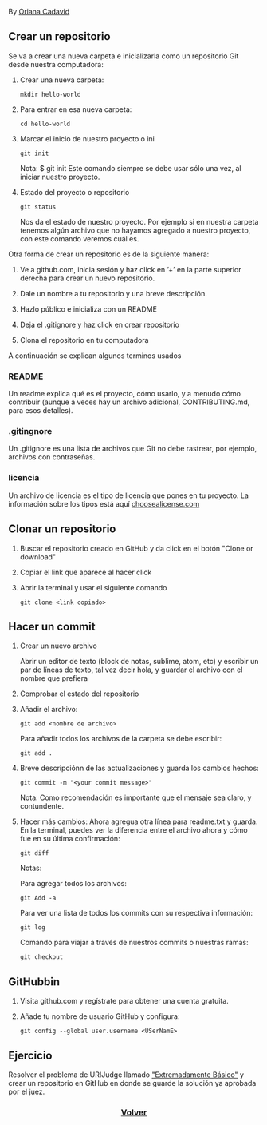 By [Oriana Cadavid](https://github.com/OrianaCadavid)

## Crear un repositorio

Se va a crear una nueva carpeta e inicializarla como un repositorio Git desde nuestra computadora:

1. Crear una nueva carpeta:

	```
	mkdir hello-world
	```
2. Para entrar en esa nueva carpeta:

	```
	cd hello-world
	```

3. Marcar el inicio de nuestro proyecto o ini

	```
	git init
	```
	Nota: $ git init Este comando siempre se debe usar sólo una vez, al
	iniciar nuestro proyecto.

4. Estado del proyecto o repositorio

	```
	git status
	```

	Nos da el estado de nuestro proyecto. Por ejemplo si en nuestra carpeta tenemos algún archivo que no hayamos agregado a nuestro proyecto, con este comando veremos cuál es.

Otra forma de crear un repositorio es de la siguiente manera:

1. Ve a github.com, inicia sesión y haz click en ’+’ en la parte superior derecha para crear un nuevo repositorio.

2. Dale un nombre a tu repositorio y una breve descripción.

3. Hazlo público e inicializa con un README

5. Deja el .gitignore y haz click en crear repositorio

6. Clona el repositorio en tu computadora

A continuación se explican algunos terminos usados

### README
Un readme explica qué es el proyecto, cómo usarlo, y a menudo cómo contribuir (aunque a veces hay un archivo adicional, CONTRIBUTING.md, para esos detalles).

### .gitingnore

Un .gitignore es una lista de archivos que Git no debe rastrear, por ejemplo,
archivos con contraseñas.

### licencia

Un archivo de licencia es el tipo de licencia que pones en tu proyecto. La información sobre los tipos está aquí [choosealicense.com](https://choosealicense.com)

## Clonar un repositorio

1. Buscar el repositorio creado en GitHub y da click en el botón "Clone or download"

2. Copiar el link que aparece al hacer click

3. Abrir la terminal y usar el siguiente comando

	```
	git clone <link copiado>
	```

## Hacer un commit

1. Crear un nuevo archivo

	Abrir un editor de texto (block de notas, sublime, atom, etc) y escribir un par de líneas de texto, tal vez decir hola, y guardar el archivo con el nombre que prefiera
2. Comprobar el estado del repositorio
3. Añadir el archivo:

	```
	git add <nombre de archivo>
	```

	Para añadir todos los archivos de la carpeta se debe escribir:

	```
	git add .
	```
4. Breve descripciónn de las actualizaciones y guarda los cambios hechos:

	```
	git commit -m "<your commit message>"

	```
    Nota: Como recomendación es importante que el mensaje sea claro, y contundente.

5. Hacer más cambios: Ahora agregua otra lı́nea para readme.txt y guarda. En la terminal, puedes ver la diferencia entre el archivo ahora y cómo fue en su última confirmación:

	```
	git diff

	```
	Notas:

	Para agregar todos los archivos:
	```
	git Add -a

	```
	Para ver una lista de todos los commits con su respectiva información:

	```
	git log

	```

	Comando para viajar a través de nuestros
	commits o nuestras ramas:

	```
	git checkout

	```

## GitHubbin

1. Visita github.com y regístrate para obtener una cuenta gratuita.

2. Añade tu nombre de usuario GitHub y configura:

	```
	git config --global user.username <USerNamE>

	```





## Ejercicio

Resolver el problema de URIJudge llamado ["Extremadamente Básico"](https://www.urionlinejudge.com.br/judge/es/problems/view/1001) y crear un repositorio en GitHub en donde se guarde la solución ya aprobada por el juez.


<h3><p align="center">
	<a href="./README.md">Volver</a>
</p></h3>
